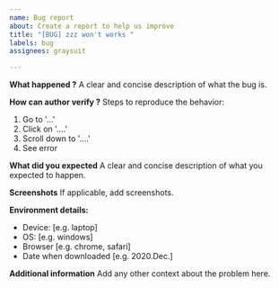 ```yaml
---
name: Bug report
about: Create a report to help us improve
title: "[BUG] zzz won't works "
labels: bug
assignees: graysuit

---
```


**What happened ?**
A clear and concise description of what the bug is.

**How can author verify ?**
Steps to reproduce the behavior:
1. Go to '...'
2. Click on '....'
3. Scroll down to '....'
4. See error

**What did you expected**
A clear and concise description of what you expected to happen.

**Screenshots**
If applicable, add screenshots.

**Environment details:**
 - Device: [e.g. laptop]
 - OS: [e.g. windows]
 - Browser [e.g. chrome, safari]
 - Date when downloaded [e.g. 2020.Dec.]

**Additional information**
Add any other context about the problem here.
